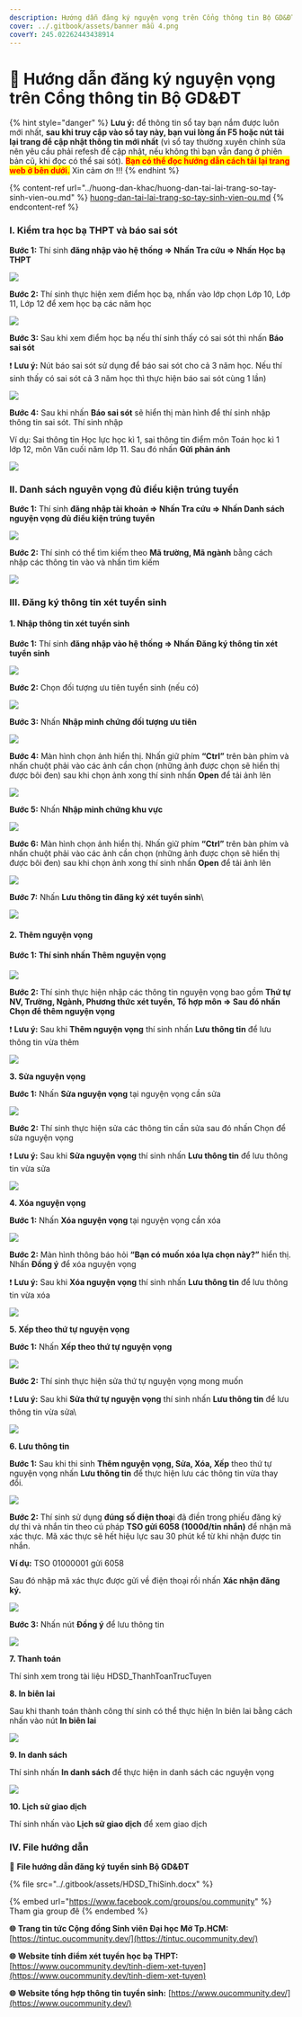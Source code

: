```yaml
---
description: Hướng dẫn đăng ký nguyện vọng trên Cổng thông tin Bộ GD&ĐT
cover: ../.gitbook/assets/banner mẫu 4.png
coverY: 245.02262443438914
---
```


# 📑 Hướng dẫn đăng ký nguyện vọng trên Cổng thông tin Bộ GD&ĐT

{% hint style="danger" %}
**Lưu ý:** để thông tin sổ tay bạn nắm được luôn mới nhất, **sau khi truy cập vào sổ tay này, bạn vui lòng ấn F5 hoặc nút tải lại trang để cập nhật thông tin mới nhất** (vì sổ tay thường xuyên chỉnh sửa nên yêu cầu phải refesh để cập nhật, nếu không thì bạn vẫn đang ở phiên bản cũ, khi đọc có thể sai sót). <mark style="color:red;">**Bạn có thể đọc hướng dẫn cách tải lại trang web ở bên dưới.**</mark> Xin cảm ơn !!!
{% endhint %}

{% content-ref url="../huong-dan-khac/huong-dan-tai-lai-trang-so-tay-sinh-vien-ou.md" %}
[huong-dan-tai-lai-trang-so-tay-sinh-vien-ou.md](../huong-dan-khac/huong-dan-tai-lai-trang-so-tay-sinh-vien-ou.md)
{% endcontent-ref %}

### I. Kiểm tra học bạ THPT và báo sai sót

**Bước 1:** Thí sinh **đăng nhập vào hệ thống => Nhấn Tra cứu => Nhấn Học bạ THPT**

![](<../.gitbook/assets/image (8).png>)

**Bước 2:** Thí sinh thực hiện xem điểm học bạ, nhấn vào lớp chọn Lớp 10, Lớp 11, Lớp 12 để xem học bạ các năm học

![](<../.gitbook/assets/image (14).png>)

**Bước 3:** Sau khi xem điểm học bạ nếu thí sinh thấy có sai sót thì nhấn **Báo sai sót**

❗ **Lưu ý:** Nút báo sai sót sử dụng để báo sai sót cho cả 3 năm học. Nếu thí sinh thấy có sai sót cả 3 năm học thì thực hiện báo sai sót cùng 1 lần)

![](<../.gitbook/assets/image (17).png>)

**Bước 4:** Sau khi nhấn **Báo sai sót** sẽ hiển thị màn hình để thí sinh nhập thông tin sai sót. Thí sinh nhập

Ví dụ: Sai thông tin Học lực học kì 1, sai thông tin điểm môn Toán học kì 1 lớp 12, môn Văn cuối năm lớp 11. Sau đó nhấn **Gửi phản ánh**

![](<../.gitbook/assets/image (19).png>)

### II. Danh sách nguyên vọng đủ điều kiện trúng tuyển

**Bước 1:** Thí sinh **đăng nhập tài khoản => Nhấn Tra cứu => Nhấn Danh sách nguyện vọng đủ điều kiện trúng tuyển**

![](<../.gitbook/assets/image (4).png>)

**Bước 2:** Thí sinh có thể tìm kiếm theo **Mã trường, Mã ngành** bằng cách nhập các thông tin vào và nhấn tìm kiếm

![](<../.gitbook/assets/image (16).png>)

### III. Đăng ký thông tin xét tuyển sinh

#### **1. Nhập thông tin xét tuyển sinh**

**Bước 1:** Thí sinh **đăng nhập vào hệ thống => Nhấn Đăng ký thông tin xét tuyển sinh**

![](<../.gitbook/assets/image (12).png>)

**Bước 2:** Chọn đối tượng ưu tiên tuyển sinh (nếu có)

![](<../.gitbook/assets/image (20).png>)

**Bước 3:** Nhấn **Nhập minh chứng đối tượng ưu tiên**

![](<../.gitbook/assets/image (21).png>)

**Bước 4:** Màn hình chọn ảnh hiển thị. Nhấn giữ phím **“Ctrl”** trên bàn phím và nhấn chuột phải vào các ảnh cần chọn (những ảnh được chọn sẽ hiển thị được bôi đen) sau khi chọn ảnh xong thí sinh nhấn **Open** để tải ảnh lên

![](<../.gitbook/assets/image (3).png>)

**Bước 5:** Nhấn **Nhập minh chứng khu vực**

![](<../.gitbook/assets/image (25).png>)

**Bước 6:** Màn hình chọn ảnh hiển thị. Nhấn giữ phím **“Ctrl”** trên bàn phím và nhấn chuột phải vào các ảnh cần chọn (những ảnh được chọn sẽ hiển thị được bôi đen) sau khi chọn ảnh xong thí sinh nhấn **Open** để tải ảnh lên

![](<../.gitbook/assets/image (24).png>)

**Bước 7:** Nhấn **Lưu thông tin đăng ký xét tuyển sinh**\


![](<../.gitbook/assets/image (1).png>)

#### **2. Thêm nguyện vọng**

#### **Bước 1:** Thí sinh nhấn **Thêm nguyện vọng**

![](<../.gitbook/assets/image (5).png>)

**Bước 2:** Thí sinh thực hiện nhập các thông tin nguyện vọng bao gồm **Thứ tự NV, Trường, Ngành, Phương thức xét tuyển, Tổ hợp môn => Sau đó nhấn Chọn để thêm nguyện vọng**

❗ **Lưu ý:** Sau khi **Thêm nguyện vọng** thí sinh nhấn **Lưu thông tin** để lưu thông tin vừa thêm

![](<../.gitbook/assets/image (18).png>)

**3. Sửa nguyện vọng**

**Bước 1:** Nhấn **Sửa nguyện vọng** tại nguyện vọng cần sửa

![](<../.gitbook/assets/image (6).png>)

**Bước 2:** Thí sinh thực hiện sửa các thông tin cần sửa sau đó nhấn Chọn để sửa nguyện vọng

❗ **Lưu ý:** Sau khi **Sửa nguyện vọng** thí sinh nhấn **Lưu thông tin** để lưu thông tin vừa sửa

![](<../.gitbook/assets/image (10).png>)

**4. Xóa nguyện vọng**

**Bước 1:** Nhấn **Xóa nguyện vọng** tại nguyện vọng cần xóa

![](<../.gitbook/assets/image (11).png>)

**Bước 2:** Màn hình thông báo hỏi **“Bạn có muốn xóa lựa chọn này?”** hiển thị. Nhấn **Đồng ý** để xóa nguyện vọng

❗ **Lưu ý:** Sau khi **Xóa nguyện vọng** thí sinh nhấn **Lưu thông tin** để lưu thông tin vừa xóa

![](<../.gitbook/assets/image (7) (1).png>)

**5. Xếp theo thứ tự nguyện vọng**

**Bước 1:** Nhấn **Xếp theo thứ tự nguyện vọng**

![](<../.gitbook/assets/image (13).png>)

**Bước 2:** Thí sinh thực hiện sửa thứ tự nguyện vọng mong muốn

❗ **Lưu ý:** Sau khi **Sửa thứ tự nguyện vọng** thí sinh nhấn **Lưu thông tin** để lưu thông tin vừa sửa\


![](<../.gitbook/assets/image (23).png>)

**6. Lưu thông tin**

**Bước 1:** Sau khi thi sinh **Thêm nguyện vọng, Sửa, Xóa, Xếp** theo thứ tự nguyện vọng nhấn **Lưu thông tin** để thực hiện lưu các thông tin vừa thay đổi.

![](<../.gitbook/assets/image (22).png>)

**Bước 2:** Thí sinh sử dụng **đúng số điện thoạ**i đã điền trong phiếu đăng ký dự thi và nhắn tin theo cú pháp **TSO gửi 6058 (1000đ/tin nhắn)** để nhận mã xác thực. Mã xác thực sẽ hết hiệu lực sau 30 phút kể từ khi nhận được tin nhắn.

**Ví dụ:** TSO 01000001 gửi 6058

Sau đó nhập mã xác thực được gửi về điện thoại rồi nhấn **Xác nhận đăng ký.**

![](<../.gitbook/assets/image (9).png>)

**Bước 3:** Nhấn nút **Đồng ý** để lưu thông tin

![](<../.gitbook/assets/image (7).png>)

**7. Thanh toán**

Thí sinh xem trong tài liệu HDSD\_ThanhToanTrucTuyen

**8. In biên lai**

Sau khi thanh toán thành công thí sinh có thể thực hiện In biên lai bằng cách nhấn vào nút **In biên lai**

![](<../.gitbook/assets/image (2).png>)

**9. In danh sách**

Thí sinh nhấn **In danh sách** để thực hiện in danh sách các nguyện vọng

![](<../.gitbook/assets/image (15).png>)

**10. Lịch sử giao dịch**

Thí sinh nhấn vào **Lịch sử giao dịch** để xem giao dịch

### IV. File hướng dẫn <a href="#heading-iv-file-huong-dan" id="heading-iv-file-huong-dan"></a>

📂 **File hướng dẫn đăng ký tuyển sinh Bộ GD&ĐT**

{% file src="../.gitbook/assets/HDSD_ThiSinh.docx" %}

{% embed url="https://www.facebook.com/groups/ou.community" %}
Tham gia group đê
{% endembed %}

**🌐** **Trang tin tức Cộng đồng Sinh viên Đại học Mở Tp.HCM:** [https://tintuc.oucommunity.dev/](https://tintuc.oucommunity.dev/)

**🌐** **Website tính điểm xét tuyển học bạ THPT:** [https://www.oucommunity.dev/tinh-diem-xet-tuyen](https://www.oucommunity.dev/tinh-diem-xet-tuyen)

**🌐** **Website tổng hợp thông tin tuyển sinh:** [https://www.oucommunity.dev/](https://www.oucommunity.dev/)
